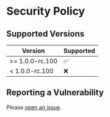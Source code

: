 # Security Policy

## Supported Versions

| Version          | Supported          |
| ---------------- | ------------------ |
| >= 1.0.0-rc.100  | :white_check_mark: |
| < 1.0.0-rc.100   | :x:                |

## Reporting a Vulnerability

Please [open an issue](https://github.com/pengzhanbo/vuepress-theme-plume/issues/new?assignees=pengzhanbo&title=%5BSecurity%5D).
